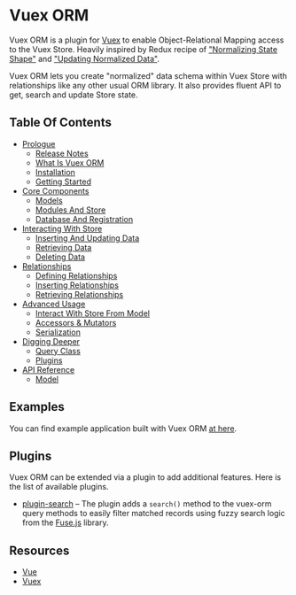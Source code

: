 # Vuex ORM

Vuex ORM is a plugin for [Vuex](https://github.com/vuejs/vuex) to enable Object-Relational Mapping access to the Vuex Store. Heavily inspired by Redux recipe of ["Normalizing State Shape"](http://redux.js.org/docs/recipes/reducers/NormalizingStateShape.html) and ["Updating Normalized Data"](http://redux.js.org/docs/recipes/reducers/UpdatingNormalizedData.html).

Vuex ORM lets you create "normalized" data schema within Vuex Store with relationships like any other usual ORM library. It also provides fluent API to get, search and update Store state.

## Table Of Contents

- [Prologue](prologue.md)
    - [Release Notes](https://github.com/vuex-orm/vuex-orm/releases)
    - [What Is Vuex ORM](prologue/what-is-vuex-orm.md)
    - [Installation](prologue/installation.md)
    - [Getting Started](prologue/getting-started.md)
- [Core Components](core-components.md)
    - [Models](components/models.md)
    - [Modules And Store](components/modules-and-store.md)
    - [Database And Registration](components/database-and-registration.md)
- [Interacting With Store](interacting-with-store.md)
    - [Inserting And Updating Data](store/inserting-and-updating-data.md)
    - [Retrieving Data](store/retrieving-data.md)
    - [Deleting Data](store/deleting-data.md)
- [Relationships](relationships.md)
    - [Defining Relationships](relationships/defining-relationships.md)
    - [Inserting Relationships](relationships/inserting-relationships.md)
    - [Retrieving Relationships](relationships/retrieving-relationships.md)
- [Advanced Usage](advanced-usage.md)
    - [Interact With Store From Model](advanced/interact-with-store-from-model.md)
    - [Accessors & Mutators](advanced/accessors-and-mutators.md)
    - [Serialization](advanced/serialization.md)
- [Digging Deeper](digging-deeper.md)
    - [Query Class](digging-deeper/query-class.md)
    - [Plugins](digging-deeper/plugins.md)
- [API Reference](api-reference.md)
    - [Model](api/model.md)

## Examples

You can find example application built with Vuex ORM [at here](https://github.com/vuex-orm/vuex-orm-examples).

## Plugins

Vuex ORM can be extended via a plugin to add additional features. Here is the list of available plugins.

- [plugin-search](https://github.com/vuex-orm/plugin-search) – The plugin adds a `search()` method to the vuex-orm query methods to easily filter matched records using fuzzy search logic from the [Fuse.js](http://fusejs.io) library.

## Resources

- [Vue](https://vuejs.org)
- [Vuex](https://vuex.vuejs.org)
